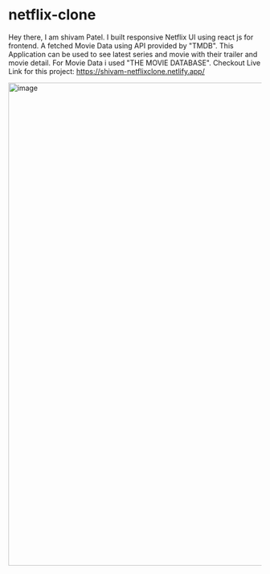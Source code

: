 # netflix-clone
Hey there, I am shivam Patel. 
I built responsive Netflix UI using react js for frontend.
A fetched Movie Data using API provided by "TMDB".
This Application can be used to see latest series and movie with their trailer and movie detail.
For Movie Data i used "THE MOVIE DATABASE".
Checkout Live Link for this project: https://shivam-netflixclone.netlify.app/

<img width="960" alt="image" src="https://user-images.githubusercontent.com/96972819/226835942-56590e67-f66a-43a5-a4b6-07071c30abf7.png">
